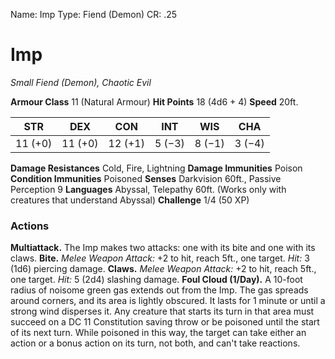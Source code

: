 Name: Imp
Type: Fiend (Demon)
CR: .25

# Imp
_Small Fiend (Demon), Chaotic Evil_

**Armour Class** 11 (Natural Armour)
**Hit Points** 18 (4d6 + 4)
**Speed** 20ft.

| STR      | DEX     | CON      | INT     | WIS     | CHA     |
|----------|---------|----------|---------|---------|---------|
| 11 (+0) | 11 (+0) | 12 (+1) | 5 (−3) | 8 (−1) | 3 (−4) |

**Damage Resistances** Cold, Fire, Lightning
**Damage Immunities** Poison
**Condition Immunities** Poisoned
**Senses** Darkvision 60ft., Passive Perception 9
**Languages** Abyssal, Telepathy 60ft. (Works only with creatures that understand Abyssal)
**Challenge** 1/4 (50 XP)

### Actions
**Multiattack.** The Imp makes two attacks: one with its bite and one with its claws.
**Bite.** _Melee Weapon Attack:_ +2 to hit, reach 5ft., one target. _Hit:_ 3 (1d6) piercing damage.
**Claws.** _Melee Weapon Attack:_ +2 to hit, reach 5ft., one target. _Hit:_ 5 (2d4) slashing damage.
**Foul Cloud (1/Day).** A 10-foot radius of noisome green gas extends out from the Imp. The gas spreads around corners, and its area is lightly obscured. It lasts for 1 minute or until a strong wind disperses it. Any creature that starts its turn in that area must succeed on a DC 11 Constitution saving throw or be poisoned until the start of its next turn. While poisoned in this way, the target can take either an action or a bonus action on its turn, not both, and can't take reactions.